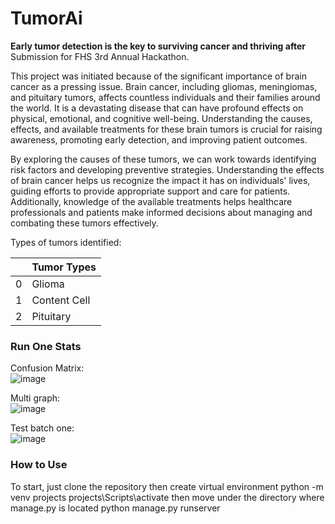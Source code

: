 # TumorAi
**Early tumor detection is the key to surviving cancer and thriving after** <br>
Submission for FHS 3rd Annual Hackathon.

This project was initiated because of the significant importance of brain cancer as a pressing issue. Brain cancer, including gliomas, meningiomas, and pituitary tumors, affects countless individuals and their families around the world. It is a devastating disease that can have profound effects on physical, emotional, and cognitive well-being. Understanding the causes, effects, and available treatments for these brain tumors is crucial for raising awareness, promoting early detection, and improving patient outcomes.

By exploring the causes of these tumors, we can work towards identifying risk factors and developing preventive strategies. Understanding the effects of brain cancer helps us recognize the impact it has on individuals' lives, guiding efforts to provide appropriate support and care for patients. Additionally, knowledge of the available treatments helps healthcare professionals and patients make informed decisions about managing and combating these tumors effectively.

Types of tumors identified:

|   | Tumor Types |
| - | - |
| 0 | Glioma |
| 1  | Content Cell |
| 2  | Pituitary  |


### Run One Stats
Confusion Matrix:<br>
![image](https://github.com/HarjyotS/tumor-ai/assets/66331423/a3a81528-27ad-45d8-a68e-4559c7c2919c)

Multi graph:<br>
![image](https://github.com/HarjyotS/tumor-ai/assets/66331423/8093a663-d40a-434d-8cdb-e09d2bcc979c)

Test batch one:<br>
![image](https://github.com/HarjyotS/tumor-ai/assets/66331423/05e8ea35-dac5-4a71-9381-65c9dc659a59)

### How to Use
To start, just clone the repository
then create virtual environment  python -m venv projects
  projects\Scripts\activate
  then move under the directory where manage.py is located
  python manage.py runserver
  
